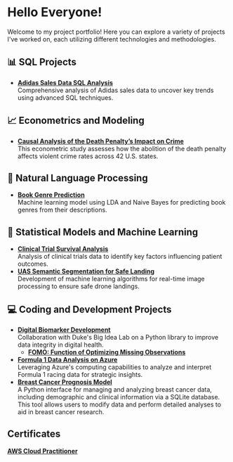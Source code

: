# Hello Everyone!

Welcome to my project portfolio! Here you can explore a variety of projects I've worked on, each utilizing different technologies and methodologies. 

## 📊 SQL Projects
- **[Adidas Sales Data SQL Analysis](https://github.com/PomeloWu99/Data-Engineering-Projects/tree/main/Adidas_Sales_Analysis_Project)**  
  Comprehensive analysis of Adidas sales data to uncover key trends using advanced SQL techniques.

## 📈 Econometrics and Modeling
- **[Causal Analysis of the Death Penalty’s Impact on Crime](https://github.com/MIDS-at-Duke/unifying-data-science-2023-project-ids701_team2)**  
  This econometric study assesses how the abolition of the death penalty affects violent crime rates across 42 U.S. states.

## 🤖 Natural Language Processing
- **[Book Genre Prediction](https://github.com/pomeloywu/NLP)**  
  Machine learning model using LDA and Naive Bayes for predicting book genres from their descriptions.

## 🧬 Statistical Models and Machine Learning
- **[Clinical Trial Survival Analysis](https://github.com/PomeloWu99/survival_analysis/tree/main)**  
  Analysis of clinical trials data to identify key factors influencing patient outcomes.
- **[UAS Semantic Segmentation for Safe Landing](https://github.com/YZhu0225/UAS-Semantic-Segmentation-for-Safe-Landing)**  
  Development of machine learning algorithms for real-time image processing to ensure safe drone landings.

## 💻 Coding and Development Projects
- **[Digital Biomarker Development](https://dbdp.org/about)**  
  Collaboration with Duke's Big Idea Lab on a Python library to improve data integrity in digital health.
  - **[FOMO: Function of Optimizing Missing Observations](https://github.com/DigitalBiomarkerDiscoveryPipeline/FOMO)**
- **[Formula 1 Data Analysis on Azure](https://github.com/PomeloWu99/f1_azure/tree/main)**  
  Leveraging Azure's computing capabilities to analyze and interpret Formula 1 racing data for strategic insights.
- **[Breast Cancer Prognosis Model](https://github.com/biostat821-2023/Final__project)**  
  A Python interface for managing and analyzing breast cancer data, including demographic and clinical information via a SQLite database. This tool allows users to modify data and perform detailed analyses to aid in breast cancer research.

## Certificates

**[AWS Cloud Practitioner](https://www.credly.com/badges/43775262-fe7a-4197-a8e7-5f5ddab93846/public_url)**
